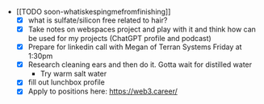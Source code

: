   * [[TODO soon-whatiskespingmefromfinishing]]
    * [x] what is sulfate/silicon free related to hair?
    * [x] Take notes on webspaces project and play with it and think how can be used for my projects (ChatGPT profile and podcast)
    * [x] Prepare for linkedin call with Megan of Terran Systems Friday at 1:30pm
    * [x] Research cleaning ears and then do it. Gotta wait for distilled water
      * Try warm salt water
    * [x] fill out lunchbox profile
    * [x] Apply to positions here: https://web3.career/